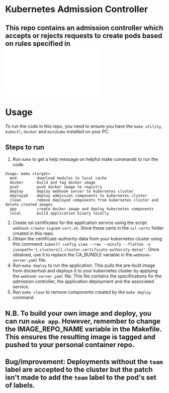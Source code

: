# Kubernetes Admission Controller

## This repo contains an admission controller which accepts or rejects requests to create pods based on rules specified in ![the instructions file](./INSTRUCTIONS.md)

# Usage
To run the code in this repo, you need to ensure you have the `make utility`, `kubectl`, `docker` and `minikube` installed on your PC.

## Steps to run
1. Run `make` to get a help message on helpful make commands to run the code.
```
Usage: make <target>
  mod         download modules to local cache
  docker      build and tag docker image
  push        push docker image to registry
  deploy      deploy webhook server to kubernetes cluster
  deployad    deploy admission components to kubernetes cluster
  clean       remove deployed components from kubernetes cluster and delete created images
  app         create docker image and deploy kubernetes components
  local       build application binary locally
```
2. Create ssl certificates for the application service using the script `webhook-create-signed-cert.sh`. Store these certs in the `ssl-certs` folder created in this repo.
3. Obtain the certificate-authority-data from your kubernetes cluster using this command: `kubectl config view --raw --minify --flatten -o jsonpath='{.clusters[].cluster.certificate-authority-data}'`. Once obtained, use it to replace the CA_BUNDLE variable in the `webhook-server.yaml` file.
4. Run `make deploy` to run the application. This pulls the pre-built image from dockerhub and deploys it to your kubernetes cluster by applying the `webhook-server.yaml` file. This file contains the specifications for the admission controller, the application deployment and the associated service.
5. Run `make clean` to remove components created by the `make deploy` command.
 
## N.B. To build your own image and deploy, you can run `make app`. However, remember to change the IMAGE_REPO_NAME variable in the Makefile. This ensures the resulting image is tagged and pushed to your personal container repo.

## Bug/improvement: Deployments without the `team` label are accepted to the cluster but the patch isn't made to add the `team` label to the pod's set of labels.
